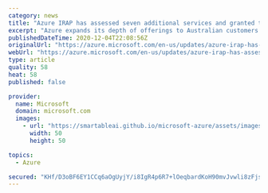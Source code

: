 ```yaml
---
category: news
title: "Azure IRAP has assessed seven additional services and granted them the level of PROTECTED"
excerpt: "Azure expands its depth of offerings to Australian customers with its latest independent IRAP assessment."
publishedDateTime: 2020-12-04T22:08:56Z
originalUrl: "https://azure.microsoft.com/en-us/updates/azure-irap-has-assessed-seven-additional-services-and-granted-them-the-level-of-protected/"
webUrl: "https://azure.microsoft.com/en-us/updates/azure-irap-has-assessed-seven-additional-services-and-granted-them-the-level-of-protected/"
type: article
quality: 58
heat: 58
published: false

provider:
  name: Microsoft
  domain: microsoft.com
  images:
    - url: "https://smartableai.github.io/microsoft-azure/assets/images/organizations/microsoft.com-50x50.jpg"
      width: 50
      height: 50

topics:
  - Azure

secured: "KHf/D3oBF6EY1CCq6aOgUyjY/i8IgR4p6R7+lOeqbardKoH90mvJvwli8zFjsbUulYXNdCLj/29fcX2soD6mw9PWDX4SUGh0zC36Y5dClZavVwPnp13te+ucq/elQnVpz8ZtstP7o9XJlwJg0eDFN/u+CaOS8AfzzFctq9x3Ua/5XzthdqSGI4A0+2L7HitYDJ88GxQV7NQcT613Oi+We9eMVzLmi+ZacDvlpTRGIn26CWhelKiQ830xWdYBZWf2dkHP1cm7DKaRmdBmzoAyDCDE9zZtVE395lOf1n+MzjSXmW97aP5kvs+k6qd3bsohUSC6fN6gagnNSmzX21H3+YnU80cpHkdUwGw/RCe70zg=;q4B0PeXkVx6GKixChuGQxA=="
---
```


